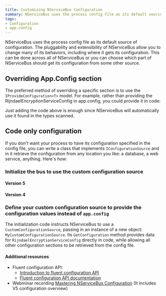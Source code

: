 ```yaml
---
title: Customizing NServiceBus Configuration
summary: NServiceBus uses the process config file as its default source of configuration.
tags:
- Configuration
- app.config
---
```


NServiceBus uses the process config file as its default source of configuration. The pluggability and extensibility of NServiceBus allow you to change many of its behaviors, including where it gets its configuration. This can be done across all of NServiceBus or you can choose which part of NServiceBus should get its configuration from some other source.

## Overriding App.Config section

The preferred method of overriding a specific section is to use the `IProvideConfiguration<T>` model. For example, rather than providing the RijndaelEncryptionServiceConfig in app.config, you could provide it in code:

<!-- import CustomConfigProvider -->

Just adding the code above is enough since NServiceBus will automatically use it found in the types scanned.

## Code only configuration

If you don't want your process to have its configuration specified in the config file, you can write a class that implements `IConfigurationSource` and in it retrieve the configuration from any location you like: a database, a web service, anything. Here's how:

### Initialize the bus to use the custom configuration source

#### Version 5

<!-- import RegisterCustomConfigSource-v5 -->

#### Version 4

<!-- import RegisterCustomConfigSource-v4 -->

### Define your custom configuration source to provide the configuration values instead of `app.config`

<!-- import CustomConfigSource -->

The initialization code instructs NServiceBus to use a `CustomConfigurationSource`, passing in an instance of a new object: `MyCustomConfigurationSource`. Its `GetConfiguration` method provides data for `RijndaelEncryptionServiceConfig` directly in code, while allowing all other configuration sections to be retrieved from the config file.

#### Additional resources

* Fluent configuration API:
  * [Introduction to fluent configuration API](fluent-config-api-v3-v4-intro)
  * [Fluent configuration API documentation](fluent-config-api-v3-v4)
* Webminar recording [Mastering NServiceBus Configuration](https://particular-1.wistia.com/medias/q8tdr6mnzz) (It includes V5 configuration overview)
